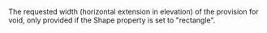 The requested width (horizontal extension in elevation) of the provision for void, only provided if the Shape property is set to "rectangle".